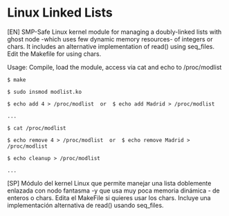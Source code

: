 # Linux Linked Lists
[EN] 
SMP-Safe Linux kernel module for managing a doubly-linked lists with ghost node -which uses few dynamic memory resources- of integers or chars. It includes an alternative implementation of read() using seq_files.
Edit the Makefile for using chars.

Usage: Compile, load the module, access via cat and echo to /proc/modlist


    $ make

    $ sudo insmod modlist.ko

    $ echo add 4 > /proc/modlist  or  $ echo add Madrid > /proc/modlist

    ...

    $ cat /proc/modlist

    $ echo remove 4 > /proc/modlist  or  $ echo remove Madrid > /proc/modlist

    $ echo cleanup > /proc/modlist

    ...


[SP]
Módulo del kernel Linux que permite manejar una lista doblemente enlazada con nodo fantasma -y que usa muy poca memoria dinámica - de enteros o chars.
Edita el MakeFile si quieres usar los chars. Incluye una implementación alternativa de read() usando seq_files.
